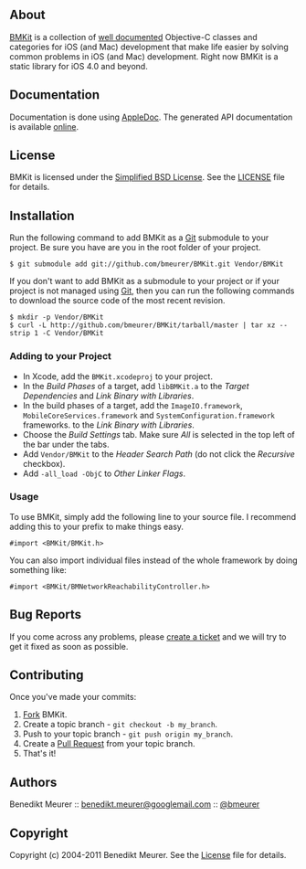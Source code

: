## About

[BMKit](http://benediktmeurer.de/BMKit) is a collection of [well documented](http://bmeurer.github.com/BMKit) Objective-C classes and categories for iOS (and Mac) development that make life easier by solving common problems in iOS (and Mac) development. Right now BMKit is a static library for iOS 4.0 and beyond.


## Documentation

Documentation is done using [AppleDoc](http://github.com/tomaz/appledoc). The generated API documentation is available [online](http://bmeurer.github.com/BMKit/).


## License

BMKit is licensed under the [Simplified BSD License](http://en.wikipedia.org/wiki/BSD_license).
See the [LICENSE](http://github.com/bmeurer/BMKit/raw/master/LICENSE) file for details.


## Installation

Run the following command to add BMKit as a [Git](http://git-scm.org) submodule to your project. Be sure you have are you in the root folder of your project.

    $ git submodule add git://github.com/bmeurer/BMKit.git Vendor/BMKit

If you don't want to add BMKit as a submodule to your project or if your project is not managed using [Git](http://git-scm.org), then you can run the following commands to download the source code of the most recent revision.

    $ mkdir -p Vendor/BMKit
    $ curl -L http://github.com/bmeurer/BMKit/tarball/master | tar xz --strip 1 -C Vendor/BMKit


### Adding to your Project

* In Xcode, add the `BMKit.xcodeproj` to your project.
* In the _Build Phases_ of a target, add `libBMKit.a` to the _Target Dependencies_ and _Link Binary with Libraries_.
* In the build phases of a target, add the `ImageIO.framework`, `MobileCoreServices.framework` and `SystemConfiguration.framework` frameworks. to the _Link Binary with Libraries_.
* Choose the _Build Settings_ tab. Make sure _All_ is selected in the top left of the bar under the tabs.
* Add `Vendor/BMKit` to the _Header Search Path_ (do not click the _Recursive_ checkbox).
* Add `-all_load -ObjC` to _Other Linker Flags_.


### Usage

To use BMKit, simply add the following line to your source file. I recommend adding this to your prefix to make things easy.

    #import <BMKit/BMKit.h>

You can also import individual files instead of the whole framework by doing something like:

    #import <BMKit/BMNetworkReachabilityController.h>


## Bug Reports

If you come across any problems, please [create a ticket](http://github.com/bmeurer/BMKit/issues) and we will try to get it fixed as soon as possible.


## Contributing

Once you've made your commits:

1. [Fork](http://help.github.com/fork-a-repo/ "Fork a repo") BMKit.
2. Create a topic branch - `git checkout -b my_branch`.
3. Push to your topic branch - `git push origin my_branch`.
4. Create a [Pull Request](http://help.github.com/pull-requests/ "Send pull requests") from your topic branch.
5. That's it!


## Authors

Benedikt Meurer :: benedikt.meurer@googlemail.com :: [@bmeurer](http://twitter.com/bmeurer)


## Copyright

Copyright (c) 2004-2011 Benedikt Meurer. See the [License](http://github.com/bmeurer/BMKit/raw/master/LICENSE) file for details.

